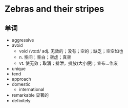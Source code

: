 # Zebras and their stripes

## 单词
- aggressive
- avoid
  - void /vɔɪd/ adj. 无效的；没有；空的；缺乏；空空如也
   - n. 空间；空白；空虚；真空
   - vt. 使无效；取消；排泄，排放(大小便)；宣布…作废
- unique
- tend
- approach
- domestic 
  - international
- remarkable 显著的
- definitely
